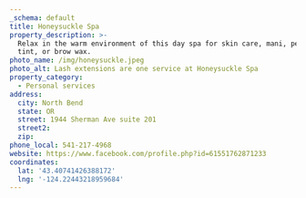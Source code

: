 ```yaml
---
_schema: default
title: Honeysuckle Spa
property_description: >-
  Relax in the warm environment of this day spa for skin care, mani, pedi, lash
  tint, or brow wax. 
photo_name: /img/honeysuckle.jpeg
photo_alt: Lash extensions are one service at Honeysuckle Spa
property_category:
  - Personal services
address:
  city: North Bend
  state: OR
  street: 1944 Sherman Ave suite 201
  street2:
  zip:
phone_local: 541-217-4968
website: https://www.facebook.com/profile.php?id=61551762871233
coordinates:
  lat: '43.40741426388172'
  lng: '-124.22443218959684'
---
```

